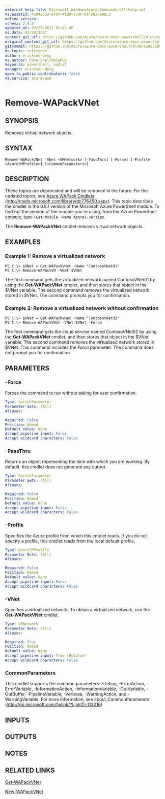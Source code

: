 ```yaml
---
external help file: Microsoft.WindowsAzure.Commands.dll-Help.xml
ms.assetid: 42042533-9F84-4189-8C9F-01FD62F89DC3
online version:
schema: 2.0.0
updated_at: 03/29/2017 02:03 AM
ms.date: 03/29/2017
content_git_url: https://github.com/Azure/azure-docs-powershell/blob/master/azureps-cmdlets-docs/ServiceManagement/Azure/v3.7.0/Remove-WAPackVNet.md
original_content_git_url: https://github.com/Azure/azure-docs-powershell/blob/master/azureps-cmdlets-docs/ServiceManagement/Azure/v3.7.0/Remove-WAPackVNet.md
gitcommit: https://github.com/Azure/azure-docs-powershell/blob/828e5b8648af6bdf3119ffe0cd409647f00de183
ms.topic: reference
author: erickson-doug
ms.author: PowerShellHelpPub
keywords: powershell, cmdlet
manager: erickson-doug
open_to_public_contributors: false
ms.service: azure-asm
---
```


# Remove-WAPackVNet

## SYNOPSIS
Removes virtual network objects.

## SYNTAX

```
Remove-WAPackVNet -VNet <VMNetwork> [-PassThru] [-Force] [-Profile <AzureSMProfile>] [<CommonParameters>]
```

## DESCRIPTION
These topics are deprecated and will be removed in the future.
For the updated topics, see [Azure WAPack Cmdlets](http://msdn.microsoft.com/library/dn776450.aspx) (http://msdn.microsoft.com/library/dn776450.aspx).
This topic describes the cmdlet in the 0.8.1 version of the Microsoft Azure PowerShell module.
To find out the version of the module you're using, from the Azure PowerShell console, type `(Get-Module -Name Azure).Version`.

The **Remove-WAPackVNet** cmdlet removes virtual network objects.

## EXAMPLES

### Example 1: Remove a virtualized network
```
PS C:\> $VNet = Get-WAPackVNet -Name "ContosoVNet01"
PS C:\> Remove-WAPackVM -VNet $VNet
```

The first command gets the virtualized network named ContosoVNet01 by using the **Get-WAPackVNet** cmdlet, and then stores that object in the $VNet variable.
The second command removes the virtualized network stored in $VNet.
The command prompts you for confirmation.

### Example 2: Remove a virtualized network without confirmation
```
PS C:\> $VNet = Get-WAPackVNet -Name "ContosoVNet02"
PS C:\> Remove-WAPackVNet -VNet $VNet -Force
```

The first command gets the cloud service named ContosoVNet02 by using the **Get-WAPackVNet** cmdlet, and then stores that object in the $VNet variable.
The second command removes the virtualized network stored in $VNet.
This command includes the *Force* parameter.
The command does not prompt you for confirmation.

## PARAMETERS

### -Force
Forces the command to run without asking for user confirmation.

```yaml
Type: SwitchParameter
Parameter Sets: (All)
Aliases: 

Required: False
Position: Named
Default value: None
Accept pipeline input: False
Accept wildcard characters: False
```

### -PassThru
Returns an object representing the item with which you are working.
By default, this cmdlet does not generate any output.

```yaml
Type: SwitchParameter
Parameter Sets: (All)
Aliases: 

Required: False
Position: Named
Default value: None
Accept pipeline input: False
Accept wildcard characters: False
```

### -Profile
Specifies the Azure profile from which this cmdlet reads.
If you do not specify a profile, this cmdlet reads from the local default profile.

```yaml
Type: AzureSMProfile
Parameter Sets: (All)
Aliases: 

Required: False
Position: Named
Default value: None
Accept pipeline input: False
Accept wildcard characters: False
```

### -VNet
Specifies a virtualized network.
To obtain a virtualized network, use the **Get-WAPackVNet** cmdlet.

```yaml
Type: VMNetwork
Parameter Sets: (All)
Aliases: 

Required: True
Position: Named
Default value: None
Accept pipeline input: True (ByValue)
Accept wildcard characters: False
```

### CommonParameters
This cmdlet supports the common parameters: -Debug, -ErrorAction, -ErrorVariable, -InformationAction, -InformationVariable, -OutVariable, -OutBuffer, -PipelineVariable, -Verbose, -WarningAction, and -WarningVariable. For more information, see about_CommonParameters (http://go.microsoft.com/fwlink/?LinkID=113216).

## INPUTS

## OUTPUTS

## NOTES

## RELATED LINKS

[Get-WAPackVNet](./Get-WAPackVNet.md)

[New-WAPackVNet](./New-WAPackVNet.md)



